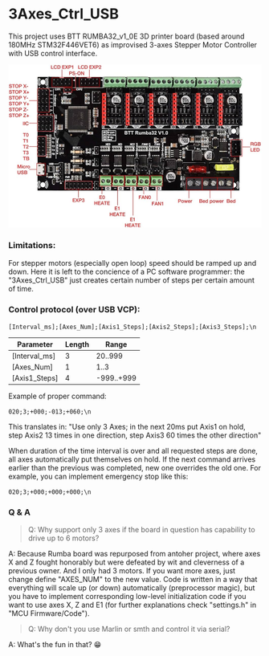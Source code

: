 # 3Axes_Ctrl_USB

This project uses BTT RUMBA32_v1_0E 3D printer board (based around 180MHz STM32F446VET6) as improvised 3-axes Stepper Motor Controller with USB control interface.

![BTT Rumba32_v1.0](https://github.com/DZeyfert/3Axes_Ctrl_USB/blob/main/PICs/BTT_Rumba32_v1.0.jpg)

### Limitations:

For stepper motors (especially open loop) speed should be ramped up and down. Here it is left to the concience of a PC software programmer: the "3Axes_Ctrl_USB" just creates certain number of steps per certain amount of time.

### Control protocol (over USB VCP):
```git
[Interval_ms];[Axes_Num];[Axis1_Steps];[Axis2_Steps];[Axis3_Steps];\n
```
|Parameter|Length|Range|
| --- | --- | --- |
| [Interval_ms] | 3 | 20..999 |
| [Axes_Num] | 1 | 1..3 |
| [Axis1_Steps] | 4 | -999..+999 |



Example of proper command:

```git
020;3;+000;-013;+060;\n
```

This translates in: "Use only 3 Axes; in the next 20ms put Axis1 on hold, step Axis2 13 times in one direction, step Axis3 60 times the other direction"

When duration of the time interval is over and all requested steps are done, all axes automatically put themselves on hold.
If the next command arrives earlier than the previous was completed, new one overrides the old one. For example, you can implement emergency stop like this:

```git
020;3;+000;+000;+000;\n
```

### Q & A

>Q: Why support only 3 axes if the board in question has capability to drive up to 6 motors?

A: Because Rumba board was repurposed from antoher project, where axes X and Z fought honorably but were defeated by wit and cleverness of a previous owner. And I only had 3 motors. If you want more axes, just change define "AXES_NUM" to the new value. Code is written in a way that everything will scale up (or down) automatically (preprocessor magic), but you have to implement corresponding low-level initialization code if you want to use axes X, Z and E1 (for further explanations check "settings.h" in "MCU Firmware/Code").

>Q: Why don't you use Marlin or smth and control it via serial?

A: What's the fun in that? :grin:
